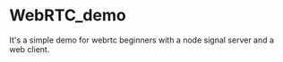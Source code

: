 # WebRTC_demo
It's a simple demo for webrtc beginners with a node  signal server and a web client. 
